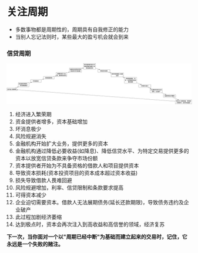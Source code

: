 # 关注周期

- 多数事物都是周期性的，周期具有自我修正的能力
- 当别人忘记法则时，某些最大的盈亏机会就会到来

### 信贷周期

![信贷周期](themostimportantthing/notebook-themostimportantthing/assets/信贷周期.png)

1. 经济进入繁荣期
2. 资金提供者增多，资本基础增加
3. 坏消息极少
4. 风险规避消失
5. 金融机构开始扩大业务，提供更多的资本
6. 金融机构通过降低必要收益(如降息)、降低信贷水平、为特定交易提供更多的资本以放宽信贷条款来争夺市场份额
7. 资本提供者开始为不具备资格的借款人和项目提供资本
8. 导致资本损耗(资本投资项目的资本成本超过资本收益)
9. 损失导致借款人畏难回避
10. 风险规避增加，利率、信贷限制和条款要求提高
11. 可得资本减少
12. 企业迫切需要资本。借款人无法展期债务(延长还款期限)，导致债务违约及企业破产
13. 此过程加剧经济萎缩
14. 达到极点时，资本会再次注入到高收益和高信誉的领域，经济复苏

**下一次，当你面对一个以"周期已经中断"为基础而建立起来的交易时，记住，它永远是一个失败的赌注。**